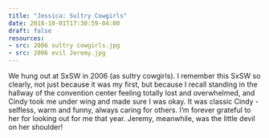 ```yaml
---
title: "Jessica: Sultry Cowgirls"
date: 2018-10-01T17:30:59-04:00
draft: false
resources:
- src: 2006 sultry cowgirls.jpg
- src: 2006 evil Jeremy.jpg
---
```


We hung out at SxSW in 2006 (as sultry cowgirls). I remember this SxSW so clearly, not just because it was my first, but because I recall standing in the hallway of the convention center feeling totally lost and overwhelmed, and Cindy took me under wing and made sure I was okay. It was classic Cindy - selfless, warm and funny, always caring for others. I’m forever grateful to her for looking out for me that year. Jeremy, meanwhile, was the little devil on her shoulder!
